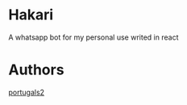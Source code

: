 # Hakari
A whatsapp bot for my personal use writed in react

# Authors
[portugals2](https://github.com/portugals2)

